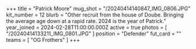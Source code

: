 +++
title = "Patrick Moore"
mug_shot = "/20240414140847_IMG_0806.JPG"
kit_number = 12
blurb = "Other recruit from the house of Doube. Bringing the average age down at a rapid rate. 2024 is the year of Patrick."
year_joined = 2024-02-28T11:00:00.000Z
active = true
photos = [ "/20240414133211_IMG_0801.JPG" ]
position = "Defender"
fut_card = ""
teams = [ "OG Frothers" ]
+++

